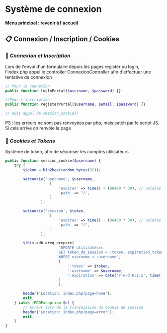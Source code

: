 # Système de connexion

**Menu principal : [revenir à l'accueil](/readme.md)**

## 📋 **Connexion / Inscription / Cookies**

### 🚀 *Connexion et Inscription*

Lors de l'envoi d'un formulaire depuis les pages register ou login, l'index.php appel le controller ConnexionController afin d'effectuer une tentative de connexion

```PHP
// Pour la connexion
public function logInPortal($username, $password) {}

//Pour l'inscription
public function registerPortal($username, $email, $password) {}

// puis appel de session_cookie()
```
PS : les erreurs ne sont pas renvoyées par php, mais catch par le script JS.
Si cela arrive on renvoie la page

### 🚀 *Cookies et Tokens*

Système de token, afin de sécuriser les comptes utilisateurs

```PHP
public function session_cookie($username) {
    try {
        $token = bin2hex(random_bytes(32));

        setcookie('username', $username,
                    [
                        'expires' => time() + (86400 * 30), // valable 30 jours
                        'path' => "/",
                    ]
                );

        setcookie('session', $token, 
                    [
                        'expires' => time() + (86400 * 30), // valable 30 jours
                        'path' => "/",
                    ]
                );

        $this->db->req_prepare(
                        "UPDATE utilisateurs 
                        SET token_de_session = :token, expiration_token = :expiration
                        WHERE username = :username",
                        [
                            ':token' => $token, 
                            ':username' => $username,
                            ':expiration' => date('Y-m-d H:i:s', time() + 86400 * 30)
                        ]
                        );

        header("Location: index.php?page=home");
        exit;
    } catch (PDOException $e) {
        // Erreur lors de la transmission du cookie de session
        header("Location: index.php?page=error");
        exit;
    }
}

```